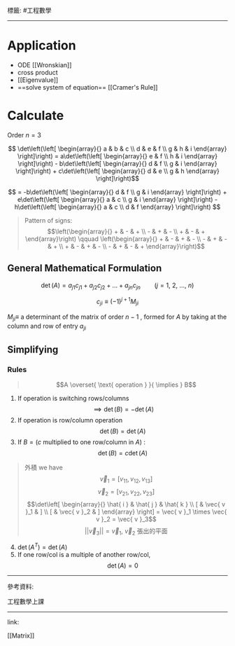 標籤: #工程數學 

---

# Application

- ODE [[Wronskian]]
- cross product
- [[Eigenvalue]]
- ==solve system of equation== [[Cramer's Rule]]

# Calculate

Order $n = 3$

$$
\det\left(\left[
\begin{array}{}
a & b & c \\
d & e & f \\
g & h & i
\end{array}
\right]\right) = 
a\det\left(\left[
\begin{array}{}
e & f \\
h & i
\end{array}
\right]\right) - 
b\det\left(\left[
\begin{array}{}
d & f \\
g & i
\end{array}
\right]\right) + 
c\det\left(\left[
\begin{array}{}
d & e \\
g & h
\end{array}
\right]\right)$$

$$
= -b\det\left(\left[
\begin{array}{}
d & f \\
g & i
\end{array}
\right]\right) +
e\det\left(\left[
\begin{array}{}
a & c \\
g & i
\end{array}
\right]\right) - 
h\det\left(\left[
\begin{array}{}
a & c \\
d & f
\end{array}
\right]\right)
$$

> Pattern of signs:
> $$\left(\begin{array}{} + & - & + \\ - & + & - \\ + & - & + \end{array}\right) \qquad \left(\begin{array}{} + & - & + & - \\ - & + & - & + \\ + & - & + & - \\ - & + & - & + \end{array}\right)$$

## General Mathematical Formulation

$$\det(A) = a_{ j1 }c_{ j1 } + a_{ j2 }c_{ j2 } + \dots + a_{ jn }c_{ jn } \qquad (j = 1,\ 2,\ \dots,\ n)$$

$$c_{ ji } \equiv (-1)^{ j + 1 }M_{ ji }$$

$M_{ ji } \equiv$ a determinant of the matrix of order $n - 1$ , formed for $A$ by taking at the column and row of entry $a_{ ji }$

## Simplifying

### Rules

> $$A \overset{ \text{ operation } }{ \implies } B$$

1. If operation is switching rows/columns
$$\implies \det(B) = -\det(A)$$
2. If operation is row/column operation 
$$\det(B) = \det(A)$$
3. If $B = (c \text{ multiplied to one row/column in } A)$ : 
$$\det(B) = c\det(A)$$

> 外積
> we have 
> $$\vec{ v }_1 = [v_{ 11 }, v_{ 12 }, v_{ 13 }]$$
> $$\vec{ v }_2 = [v_{ 21 }, v_{ 22 }, v_{ 23 }]$$
> $$\det\left[ \begin{array}{} \hat{ i } & \hat{ j } & \hat{ k } \\ [ & \vec{ v }_1 & ] \\ [ & \vec{ v }_2 & ] \end{array} \right] = \vec{ v }_1 \times \vec{ v }_2 = \vec{ v }_3$$
> $$\vert\vert \vec{ v }_3 \vert\vert = \vec{ v }_1 , \ \vec{ v }_2 \text{ 張出的平面 }$$

4. $\det(A^T) = \det(A)$
5. If one row/col is a multiple of another row/col, 
$$\det(A) = 0$$

---

參考資料:

工程數學上課

---

link:

[[Matrix]]